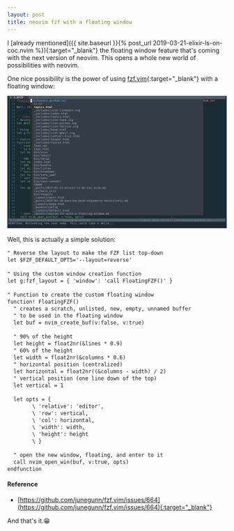 ```yaml
---
layout: post
title: neovim fzf with a floating window
---
```

I [already mentioned]({{ site.baseurl }}{% post_url 2019-03-21-elixir-ls-on-coc.nvim %}){:target="_blank"}
the floating window feature that's coming with the next version of neovim. This
opens a whole new world of possibilities with neovim.

One nice possibility is the power of using [fzf.vim](https://github.com/junegunn/fzf.vim){:target="_blank"}
with a floating window:

![neovim-fzf-floating-window](/assets/nvim-fzf-floating-window.png)

Well, this is actually a simple solution:


```vimscript
" Reverse the layout to make the FZF list top-down
let $FZF_DEFAULT_OPTS='--layout=reverse'

" Using the custom window creation function
let g:fzf_layout = { 'window': 'call FloatingFZF()' }

" Function to create the custom floating window
function! FloatingFZF()
  " creates a scratch, unlisted, new, empty, unnamed buffer
  " to be used in the floating window
  let buf = nvim_create_buf(v:false, v:true)

  " 90% of the height
  let height = float2nr(&lines * 0.9)
  " 60% of the height
  let width = float2nr(&columns * 0.6)
  " horizontal position (centralized)
  let horizontal = float2nr((&columns - width) / 2)
  " vertical position (one line down of the top)
  let vertical = 1

  let opts = {
        \ 'relative': 'editor',
        \ 'row': vertical,
        \ 'col': horizontal,
        \ 'width': width,
        \ 'height': height
        \ }

  " open the new window, floating, and enter to it
  call nvim_open_win(buf, v:true, opts)
endfunction
```

#### Reference
- [https://github.com/junegunn/fzf.vim/issues/664](https://github.com/junegunn/fzf.vim/issues/664){:target="_blank"}

And that's it.😁
